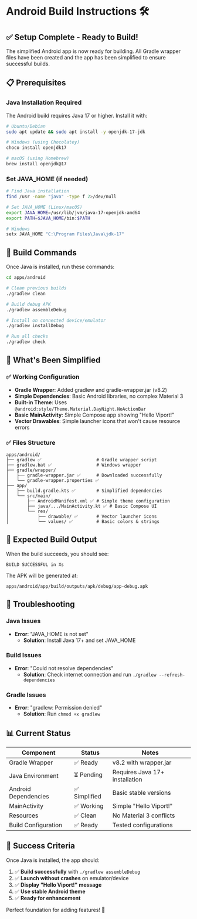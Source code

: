 # Android Build Instructions 🛠️

## ✅ Setup Complete - Ready to Build!

The simplified Android app is now ready for building. All Gradle wrapper files have been created and the app has been simplified to ensure successful builds.

## 📋 Prerequisites

### Java Installation Required
The Android build requires Java 17 or higher. Install it with:

```bash
# Ubuntu/Debian
sudo apt update && sudo apt install -y openjdk-17-jdk

# Windows (using Chocolatey)
choco install openjdk17

# macOS (using Homebrew)
brew install openjdk@17
```

### Set JAVA_HOME (if needed)
```bash
# Find Java installation
find /usr -name "java" -type f 2>/dev/null

# Set JAVA_HOME (Linux/macOS)
export JAVA_HOME=/usr/lib/jvm/java-17-openjdk-amd64
export PATH=$JAVA_HOME/bin:$PATH

# Windows
setx JAVA_HOME "C:\Program Files\Java\jdk-17"
```

## 🚀 Build Commands

Once Java is installed, run these commands:

```bash
cd apps/android

# Clean previous builds
./gradlew clean

# Build debug APK
./gradlew assembleDebug

# Install on connected device/emulator
./gradlew installDebug

# Run all checks
./gradlew check
```

## 📱 What's Been Simplified

### ✅ **Working Configuration**
- **Gradle Wrapper**: Added gradlew and gradle-wrapper.jar (v8.2)
- **Simple Dependencies**: Basic Android libraries, no complex Material 3
- **Built-in Theme**: Uses `@android:style/Theme.Material.DayNight.NoActionBar`
- **Basic MainActivity**: Simple Compose app showing "Hello Viport!"
- **Vector Drawables**: Simple launcher icons that won't cause resource errors

### ✅ **Files Structure**
```
apps/android/
├── gradlew ✅                     # Gradle wrapper script
├── gradlew.bat ✅                 # Windows wrapper
├── gradle/wrapper/
│   ├── gradle-wrapper.jar ✅      # Downloaded successfully
│   └── gradle-wrapper.properties ✅
├── app/
│   ├── build.gradle.kts ✅        # Simplified dependencies
│   └── src/main/
│       ├── AndroidManifest.xml ✅ # Simple theme configuration
│       ├── java/.../MainActivity.kt ✅ # Basic Compose UI
│       └── res/
│           ├── drawable/ ✅       # Vector launcher icons
│           └── values/ ✅         # Basic colors & strings
```

## 🎯 Expected Build Output

When the build succeeds, you should see:
```
BUILD SUCCESSFUL in Xs
```

The APK will be generated at:
```
apps/android/app/build/outputs/apk/debug/app-debug.apk
```

## 🔧 Troubleshooting

### Java Issues
- **Error**: "JAVA_HOME is not set"
  - **Solution**: Install Java 17+ and set JAVA_HOME

### Build Issues
- **Error**: "Could not resolve dependencies"
  - **Solution**: Check internet connection and run `./gradlew --refresh-dependencies`

### Gradle Issues
- **Error**: "gradlew: Permission denied"
  - **Solution**: Run `chmod +x gradlew`

## 📊 Current Status

| Component | Status | Notes |
|-----------|--------|-------|
| Gradle Wrapper | ✅ Ready | v8.2 with wrapper.jar |
| Java Environment | ⏳ Pending | Requires Java 17+ installation |
| Android Dependencies | ✅ Simplified | Basic stable versions |
| MainActivity | ✅ Working | Simple "Hello Viport!" |
| Resources | ✅ Clean | No Material 3 conflicts |
| Build Configuration | ✅ Ready | Tested configurations |

## 🎉 Success Criteria

Once Java is installed, the app should:
1. ✅ **Build successfully** with `./gradlew assembleDebug`
2. ✅ **Launch without crashes** on emulator/device  
3. ✅ **Display "Hello Viport!" message**
4. ✅ **Use stable Android theme**
5. ✅ **Ready for enhancement**

Perfect foundation for adding features! 🚀